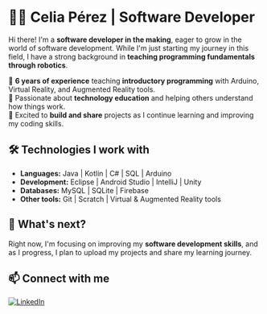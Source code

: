 # 👩‍💻 Celia Pérez | Software Developer  

Hi there! I'm a **software developer in the making**, eager to grow in the world of software development. While I'm just starting my journey in this field, I have a strong background in **teaching programming fundamentals through robotics**.  

🔹 **6 years of experience** teaching **introductory programming** with Arduino, Virtual Reality, and Augmented Reality tools.  
🔹 Passionate about **technology education** and helping others understand how things work.  
🔹 Excited to **build and share** projects as I continue learning and improving my coding skills.  

## 🛠 Technologies I work with  
- **Languages:** Java | Kotlin | C# | SQL | Arduino  
- **Development:** Eclipse | Android Studio | IntelliJ | Unity  
- **Databases:** MySQL | SQLite | Firebase  
- **Other tools:** Git | Scratch | Virtual & Augmented Reality tools  

## 📌 What's next?  
Right now, I'm focusing on improving my **software development skills**, and as I progress, I plan to upload my projects and share my learning journey.  

## 📫 Connect with me  
[![LinkedIn](https://img.shields.io/badge/LinkedIn-CeliaPérez-blue?style=flat&logo=linkedin)](https://www.linkedin.com/in/theteachercelia)  

